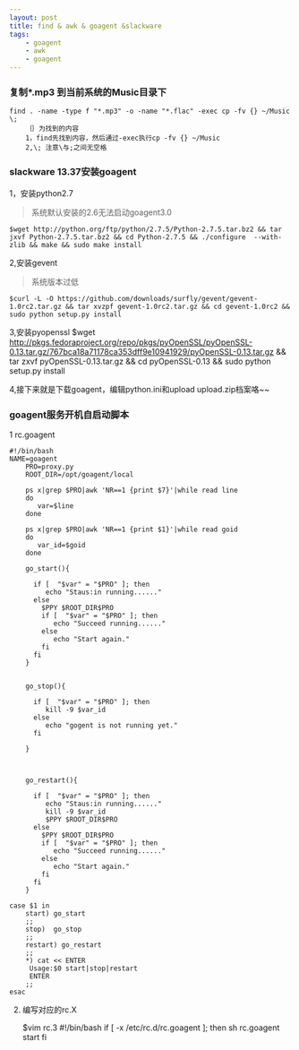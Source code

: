 ```yaml
---
layout: post
title: find & awk & goagent &slackware
tags:
    - goagent
    - awk
    - goagent
---
```


### 复制*.mp3 到当前系统的Music目录下

	find . -name -type f "*.mp3" -o -name "*.flac" -exec cp -fv {} ~/Music \;
        ｛｝为找到的内容
        1，find先找到内容，然后通过-exec执行cp -fv {} ~/Music
        2,\; 注意\与;之间无空格

### slackware 13.37安装goagent

1，安装python2.7  
>系统默认安装的2.6无法启动goagent3.0

	$wget http://python.org/ftp/python/2.7.5/Python-2.7.5.tar.bz2 && tar jxvf Python-2.7.5.tar.bz2 && cd Python-2.7.5 && ./configure  --with-zlib && make && sudo make install

2,安装gevent
>系统版本过低

	$curl -L -O https://github.com/downloads/surfly/gevent/gevent-1.0rc2.tar.gz && tar xvzpf gevent-1.0rc2.tar.gz && cd gevent-1.0rc2 && sudo python setup.py install

3,安装pyopenssl
	$wget http://pkgs.fedoraproject.org/repo/pkgs/pyOpenSSL/pyOpenSSL-0.13.tar.gz/767bca18a71178ca353dff9e10941929/pyOpenSSL-0.13.tar.gz && tar zxvf pyOpenSSL-0.13.tar.gz && cd pyOpenSSL-0.13 && sudo python setup.py install

4,接下来就是下载goagent，编辑python.ini和upload upload.zip档案咯~~


### goagent服务开机自启动脚本

1 rc.goagent


	#!/bin/bash
	NAME=goagent
        PRO=proxy.py
        ROOT_DIR=/opt/goagent/local
        
        ps x|grep $PRO|awk 'NR==1 {print $7}'|while read line
        do
           var=$line
        done

        ps x|grep $PRO|awk 'NR==1 {print $1}'|while read goid
        do
           var_id=$goid
        done

        go_start(){

          if [  "$var" = "$PRO" ]; then
             echo "Staus:in running......"
          else
            $PPY $ROOT_DIR$PRO
            if [  "$var" = "$PRO" ]; then
               echo "Succeed running......"
            else
               echo "Start again."
            fi
          fi
        }
        

        go_stop(){

          if [  "$var" = "$PRO" ]; then
             kill -9 $var_id
          else
             echo "gogent is not running yet."
          fi

        }


        
        go_restart(){

          if [  "$var" = "$PRO" ]; then
             echo "Staus:in running......"
             kill -9 $var_id
             $PPY $ROOT_DIR$PRO 
          else
            $PPY $ROOT_DIR$PRO
            if [  "$var" = "$PRO" ]; then
               echo "Succeed running......"
            else
               echo "Start again."
            fi
          fi
        }
       
	case $1 in
        start) go_start
        ;;
        stop)  go_stop
        ;;
        restart) go_restart
        ;;
        *) cat << ENTER
         Usage:$0 start|stop|restart
         ENTER
        ;;
	esac 


2. 编写对应的rc.X

	$vim rc.3 
	#!/bin/bash
	if [ -x /etc/rc.d/rc.goagent ]; then
           sh rc.goagent start
        fi
         






















